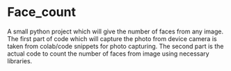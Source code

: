 # Face_count
A small python project which will give the number of faces from any image.
The first part of code which will capture the photo from device camera is taken from colab/code snippets for photo capturing.
The second part is the actual code to count the number of faces from image using necessary libraries. 
